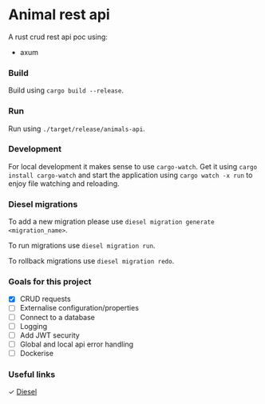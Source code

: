 # Animal rest api

A rust crud rest api poc using:

* axum

### Build
Build using `cargo build --release`.

### Run
Run using `./target/release/animals-api`.

### Development
For local development it makes sense to use `cargo-watch`. 
Get it using `cargo install cargo-watch` and start the 
application using `cargo watch -x run` to enjoy file watching and reloading.

### Diesel migrations
To add a new migration please use `diesel migration generate <migration_name>`.

To run migrations use `diesel migration run`.

To rollback migrations use `diesel migration redo`.

### Goals for this project
- [x] CRUD requests
- [ ] Externalise configuration/properties
- [ ] Connect to a database
- [ ] Logging
- [ ] Add JWT security
- [ ] Global and local api error handling
- [ ] Dockerise

### Useful links
✓ [Diesel](https://diesel.rs/guides/getting-started)

